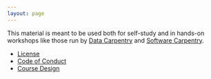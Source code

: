 ```yaml
---
layout: page
---
```

This material is meant to be used both for self-study and in hands-on workshops
like those run by [Data Carpentry][dc-website] and [Software Carpentry][swc-website].

*   [License](LICENSE.html)
*   [Code of Conduct](CONDUCT.html)
*   [Course Design](design.html)

[dc-website]: http://datacarpentry.org
[swc-website]: http://software-carpentry.org
